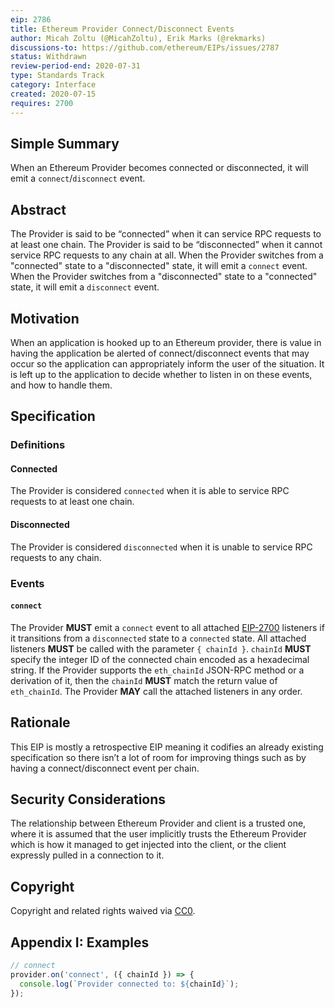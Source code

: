```yaml
---
eip: 2786
title: Ethereum Provider Connect/Disconnect Events
author: Micah Zoltu (@MicahZoltu), Erik Marks (@rekmarks)
discussions-to: https://github.com/ethereum/EIPs/issues/2787
status: Withdrawn
review-period-end: 2020-07-31
type: Standards Track
category: Interface
created: 2020-07-15
requires: 2700
---
```


## Simple Summary

When an Ethereum Provider becomes connected or disconnected, it will emit a `connect`/`disconnect` event.

## Abstract

The Provider is said to be “connected” when it can service RPC requests to at least one chain. The Provider is said to be “disconnected” when it cannot service RPC requests to any chain at all. When the Provider switches from a "connected" state to a "disconnected" state, it will emit a `connect` event. When the Provider switches from a "disconnected" state to a "connected" state, it will emit a `disconnect` event.

## Motivation

When an application is hooked up to an Ethereum provider, there is value in having the application be alerted of connect/disconnect events that may occur so the application can appropriately inform the user of the situation. It is left up to the application to decide whether to listen in on these events, and how to handle them.

## Specification

### Definitions

#### Connected

The Provider is considered `connected` when it is able to service RPC requests to at least one chain.

#### Disconnected

The Provider is considered `disconnected` when it is unable to service RPC requests to any chain.

### Events

#### `connect`

The Provider **MUST** emit a `connect` event to all attached [EIP-2700](./eip-2700.md) listeners if it transitions from a `disconnected` state to a `connected` state. All attached listeners **MUST** be called with the parameter `{ chainId }`. `chainId` **MUST** specify the integer ID of the connected chain encoded as a hexadecimal string. If the Provider supports the `eth_chainId` JSON-RPC method or a derivation of it, then the `chainId` **MUST** match the return value of `eth_chainId`. The Provider **MAY** call the attached listeners in any order.

## Rationale

This EIP is mostly a retrospective EIP meaning it codifies an already existing specification so there isn’t a lot of room for improving things such as by having a connect/disconnect event per chain.

## Security Considerations

The relationship between Ethereum Provider and client is a trusted one, where it is assumed that the user implicitly trusts the Ethereum Provider which is how it managed to get injected into the client, or the client expressly pulled in a connection to it.

## Copyright

Copyright and related rights waived via [CC0](https://creativecommons.org/publicdomain/zero/1.0/).

## Appendix I: Examples

```javascript
// connect
provider.on('connect', ({ chainId }) => {
  console.log(`Provider connected to: ${chainId}`);
});
```

